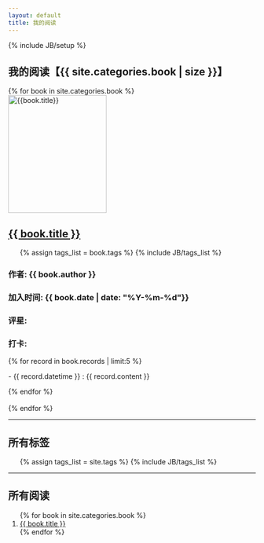 ```yaml
---
layout: default
title: 我的阅读
---
```

{% include JB/setup %}
<div class="row">
    <div class="span9">
        <h2>我的阅读【{{ site.categories.book | size }}】</h2>
        {% for book in site.categories.book %}
            <div class="thumbnail row-fluid">
                <div class="span3">
                    <a href="{{ book.url }}"> 
                        <img style="width: 200px; height: 240px;" class="img-rounded" alt="{{book.title}}" src="{{ HOME_PATH }}book/covers/{{ book.cover }}">
                    </a>
                </div>
                <div class="caption span7">
                     <h2><a href="{{ book.url }}">{{ book.title }}</a></h2>
                     <ul class="tag_box inline">
                        {% assign tags_list = book.tags %}
                        {% include JB/tags_list %}
                     </ul>
                     <h3>作者: {{ book.author }}</h3>
                     <h3>加入时间: {{ book.date | date: "%Y-%m-%d"}}</h3>
                     <h3>评星: <span class="allstar{{ book.star }}"></span></h3>
                     <h3>打卡:</h3>
                     {% for record in book.records | limit:5 %}
                       <p> - {{ record.datetime }} : {{ record.content }}</p>
                     {% endfor %}
                </div>
            </div>
            <br>
        {% endfor %}
    </div>
    <div class="span3">
        <hr>
        <div class="span3">
            <h2>所有标签</h2>
            <ul class="tag_box inline">
            {% assign tags_list = site.tags %}
            {% include JB/tags_list %}
            </ul>
        </div>
        <hr>
        <div class="span3">
            <h2>所有阅读</h2>
            <ol>
                {% for book in site.categories.book %}
                <li><a href="{{ book.url }}">{{ book.title }}</a></li>
                {% endfor %}
            </ol>
        </div>
    </div>
</div>


